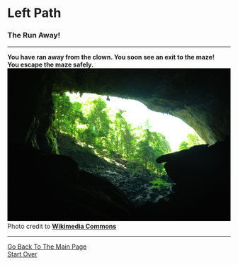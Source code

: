 # Left Path
### The Run Away!  

---

**You have ran away from the clown. You soon see an exit to the maze!**  
**You escape the maze safely.**  
![](ranaway.png)  
Photo credit to [**Wikimedia Commons**](https://commons.wikimedia.org/wiki/File:Exit_from_the_Deer_Cave_to_the_Garden_of_Eden_(21113056864).jpg)  

---

[Go Back To The Main Page](../README.md)  
[Start Over](../beginning/intro.md)  